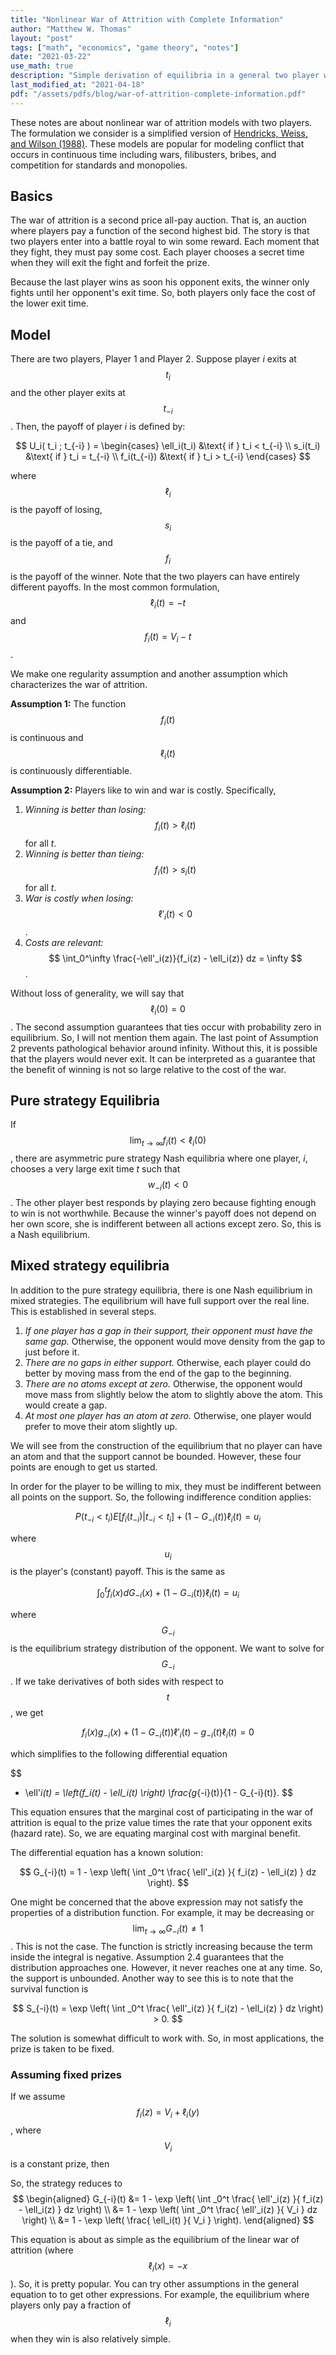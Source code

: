 ```yaml
---
title: "Nonlinear War of Attrition with Complete Information"
author: "Matthew W. Thomas"
layout: "post"
tags: ["math", "economics", "game theory", "notes"]
date: "2021-03-22"
use_math: true
description: "Simple derivation of equilibria in a general two player war of attrition"
last_modified_at: "2021-04-18"
pdf: "/assets/pdfs/blog/war-of-attrition-complete-information.pdf"
---
```


These notes are about nonlinear war of attrition models with two players. The formulation we consider is a simplified version of [Hendricks, Weiss, and Wilson (1988)](https://EconPapers.repec.org/RePEc:ier:iecrev:v:29:y:1988:i:4:p:663-80). These models are popular for modeling conflict that occurs in continuous time including wars, filibusters, bribes, and competition for standards and monopolies.

## Basics

The war of attrition is a second price all-pay auction. That is, an auction where players pay a function of the second highest bid. The story is that two players enter into a battle royal to win some reward. Each moment that they fight, they must pay some cost. Each player chooses a secret time when they will exit the fight and forfeit the prize.

Because the last player wins as soon his opponent exits, the winner only fights until her opponent's exit time. So, both players only face the cost of the lower exit time.

## Model

There are two players, Player 1 and Player 2. Suppose player *i* exits at $$ t_i $$ and the other player exits at $$ t_{-i} $$. Then, the payoff of player *i* is defined by:

$$
U_i( t_i ; t_{-i} ) = 
\begin{cases}
\ell_i(t_i) &\text{ if } t_i < t_{-i} \\
s_i(t_i)    &\text{ if } t_i = t_{-i} \\
f_i(t_{-i}) &\text{ if } t_i > t_{-i}
\end{cases}
$$

where $$ \ell_i $$ is the payoff of losing, $$ s_i $$ is the payoff of a tie, and $$ f_i $$ is the payoff of the winner. Note that the two players can have entirely different payoffs. In the most common formulation, $$ \ell_i(t) = -t $$ and $$ f_i(t) = V_i - t $$.

We make one regularity assumption and another assumption which characterizes the war of attrition.

**Assumption 1:** The function $$ f_i(t) $$ is continuous and $$ \ell_i(t) $$ is continuously differentiable.

**Assumption 2:** Players like to win and war is costly. Specifically,

1. *Winning is better than losing:* $$ f_i(t) > \ell_i(t) $$ for all *t*.
2. *Winning is better than tieing:* $$ f_i(t) > s_i(t) $$ for all *t*.
3. *War is costly when losing:* $$ \ell'_i(t) < 0$$.
4. *Costs are relevant:* $$ \int_0^\infty \frac{-\ell'_i(z)}{f_i(z) - \ell_i(z)} dz = \infty $$.

Without loss of generality, we will say that $$ \ell_i(0) = 0 $$. The second assumption guarantees that ties occur with probability zero in equilibrium. So, I will not mention them again. The last point of Assumption 2 prevents pathological behavior around infinity. Without this, it is possible that the players would never exit. It can be interpreted as a guarantee that the benefit of winning is not so large relative to the cost of the war.

## Pure strategy Equilibria

If $$ \lim_{t \to \infty} f_i(t) < \ell_i(0) $$, there are asymmetric pure strategy Nash equilibria where one player, *i*, chooses a very large exit time *t* such that $$ w_{-i}(t) < 0 $$. The other player best responds by playing zero because fighting enough to win is not worthwhile. Because the winner's payoff does not depend on her own score, she is indifferent between all actions except zero. So, this is a Nash equilibrium.

## Mixed strategy equilibria

In addition to the pure strategy equilibria, there is one Nash equilibrium in mixed strategies. The equilibrium will have full support over the real line. This is established in several steps.

1. *If one player has a gap in their support, their opponent must have the same gap.* Otherwise, the opponent would move density from the gap to just before it.
2. *There are no gaps in either support.* Otherwise, each player could do better by moving mass from the end of the gap to the beginning.
3. *There are no atoms except at zero.* Otherwise, the opponent would move mass from slightly below the atom to slightly above the atom. This would create a gap.
4. *At most one player has an atom at zero.* Otherwise, one player would prefer to move their atom slightly up.

We will see from the construction of the equilibrium that no player can have an atom and that the support cannot be bounded. However, these four points are enough to get us started.

In order for the player to be willing to mix, they must be indifferent between all points on the support. So, the following indifference condition applies:

$$
P(t_{-i} < t_i) E[ f_i(t_{-i}) \vert t_{-i} < t_i ] + (1 - G_{-i}(t)) \ell_i(t) = u_i
$$

where $$ u_i $$ is the player's (constant) payoff. This is the same as

$$
\int_0^t f_i(x) dG_{-i}(x) + (1 - G_{-i}(t)) \ell_i(t) = u_i
$$

where $$ G_{-i} $$ is the equilibrium strategy distribution of the opponent. We want to solve for $$ G_{-i} $$. If we take derivatives of both sides with respect to $$ t $$, we get

$$
f_i(x) g_{-i}(x) + (1 - G_{-i}(t)) \ell'_i(t) - g_{-i}(t) \ell_i(t) = 0
$$

which simplifies to the following differential equation

$$
- \ell'_i(t) = \left(f_i(t) - \ell_i(t) \right) \frac{g_{-i}(t)}{1 - G_{-i}(t)}.
$$

This equation ensures that the marginal cost of participating in the war of attrition is equal to the prize value times the rate that your opponent exits (hazard rate). So, we are equating marginal cost with marginal benefit.

The differential equation has a known solution:

$$
G_{-i}(t) = 1 - \exp \left( \int _0^t \frac{ \ell'_i(z) }{ f_i(z) - \ell_i(z) } dz \right).
$$

One might be concerned that the above expression may not satisfy the properties of a distribution function. For example, it may be decreasing or $$ \lim_{t \to \infty} G_{-i}(t) \neq 1 $$. This is not the case. The function is strictly increasing because the term inside the integral is negative. Assumption 2.4 guarantees that the distribution approaches one. However, it never reaches one at any time. So, the support is unbounded. Another way to see this is to note that the survival function is

$$
S_{-i}(t) = \exp \left( \int _0^t \frac{ \ell'_i(z) }{ f_i(z) - \ell_i(z) } dz \right) > 0.
$$

The solution is somewhat difficult to work with. So, in most applications, the prize is taken to be fixed. 

### Assuming fixed prizes

If we assume $$ f_i(z) = V_i + \ell_i(y) $$, where $$ V_i $$ is a constant prize, then 

So, the strategy reduces to
$$
\begin{aligned}
G_{-i}(t) &= 1 - \exp \left( \int _0^t \frac{ \ell'_i(z) }{ f_i(z) - \ell_i(z) } dz \right) \\
          &= 1 - \exp \left( \int _0^t \frac{ \ell'_i(z) }{ V_i } dz \right) \\
          &= 1 - \exp \left( \frac{ \ell_i(t) }{ V_i } \right).
\end{aligned}
$$

This equation is about as simple as the equilibrium of the linear war of attrition (where $$ \ell_i(x) = -x $$). So, it is pretty popular. You can try other assumptions in the general equation to to get other expressions. For example, the equilibrium where players only pay a fraction of $$ \ell_i $$ when they win is also relatively simple.

